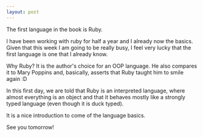 ```yaml
---
layout: post
---
```


The first language in the book is Ruby.

I have been working with ruby for half a year and I already now the basics. Given that this week I am going to be really busy, I feel very lucky that the first language is one that I already know.

Why Ruby?
It is the author's choice for an OOP language. He also compares it to Mary Poppins and, basically, asserts that Ruby taught him to smile again :D

In this first day, we are told that Ruby is an interpreted language, where almost everything is an object and that it behaves mostly like a strongly typed language (even though it is duck typed).

It is a nice introduction to come of the language basics.

See you tomorrow!
